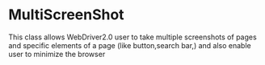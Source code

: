 MultiScreenShot
===============

This class allows WebDriver2.0 user to take multiple screenshots of pages and specific elements of a page (like button,search bar,) and also enable user to minimize the browser
